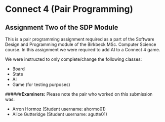 Connect 4 (Pair Programming)
============================

Assignment Two of the SDP Module
---------------------------------

This is a pair programming assignment required as a part of the Software Design and Programming module of the 
Birkbeck MSc. Computer Science course. In this assignment we were required to add AI to a Connect 4 game.

We were instructed to only complete/change the following classes:
* Board
* State
* AI
* Game (for testing purposes)


######**Examiners:** Please note the pair who worked on this submission was:
* Arron Hormoz (Student username: ahormo01)
* Alice Gutteridge (Student username: agutte01)
